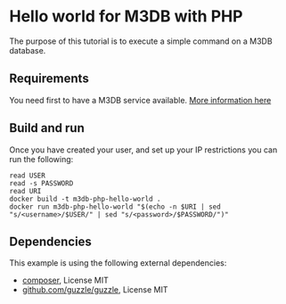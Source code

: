 # Hello world for M3DB with PHP

The purpose of this tutorial is to execute a simple command on a M3DB database.

## Requirements

You need first to have a M3DB service available. [More information here](https://www.ovhcloud.com/en/public-cloud/m3db/)

## Build and run

Once you have created your user, and set up your IP restrictions you can run the following:

```console
read USER
read -s PASSWORD
read URI
docker build -t m3db-php-hello-world .
docker run m3db-php-hello-world "$(echo -n $URI | sed "s/<username>/$USER/" | sed "s/<password>/$PASSWORD/")"
```

## Dependencies

This example is using the following external dependencies:
* [composer](https://hub.docker.com/_/composer), License MIT
* [github.com/guzzle/guzzle](https://github.com/guzzle/guzzle), License MIT
